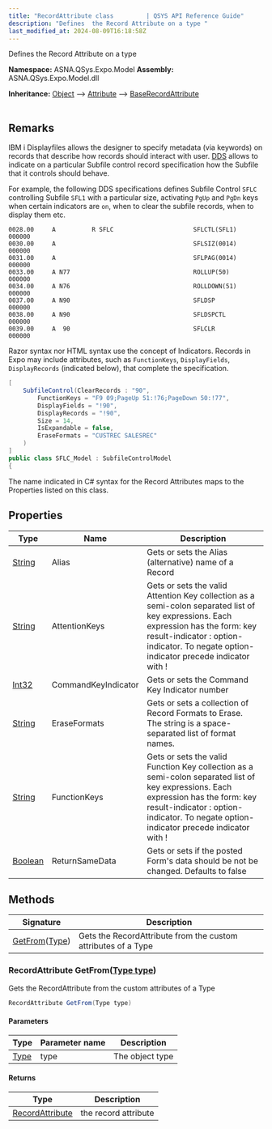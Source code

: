 ```yaml
---
title: "RecordAttribute class         | QSYS API Reference Guide"
description: "Defines  the Record Attribute on a type "
last_modified_at: 2024-08-09T16:18:58Z
---
```


Defines  the Record Attribute on a type

**Namespace:** ASNA.QSys.Expo.Model
**Assembly:** ASNA.QSys.Expo.Model.dll

**Inheritance:** [Object](https://docs.microsoft.com/en-us/dotnet/api/system.object) --> [Attribute](https://docs.microsoft.com/en-us/dotnet/api/system.attribute) --> [BaseRecordAttribute](/reference/expo/qsys-expo-model/base-record-attribute.html)
<br>
<br>

## Remarks

IBM i Displayfiles allows the designer to specify metadata (via keywords) on records that describe how records should interact with user. [DDS](https://www.ibm.com/docs/en/i/7.1?topic=80-sflctl-subfile-control-keyword-display-files) allows to indicate on a particular Subfile control record specification how the Subfile that it controls should behave. 

For example, the following DDS specifications defines Subfile Control `SFLC` controlling Subfile `SFL1` with a particular size, activating `PgUp` and `PgDn` keys when certain indicators are `on`, when to clear the subfile records, when to display them etc.

```
0028.00     A          R SFLC                      SFLCTL(SFL1)                        000000
0030.00     A                                      SFLSIZ(0014)                        000000
0031.00     A                                      SFLPAG(0014)                        000000
0033.00     A N77                                  ROLLUP(50)                          000000
0034.00     A N76                                  ROLLDOWN(51)                        000000
0037.00     A N90                                  SFLDSP                              000000
0038.00     A N90                                  SFLDSPCTL                           000000
0039.00     A  90                                  SFLCLR                              000000
```

Razor syntax nor HTML syntax use the concept of Indicators. Records in Expo may include attributes, such as `FunctionKeys`, `DisplayFields`, `DisplayRecords` (indicated below), that complete the specification.

```cs
[
    SubfileControl(ClearRecords : "90",
        FunctionKeys = "F9 09;PageUp 51:!76;PageDown 50:!77",
        DisplayFields = "!90",
        DisplayRecords = "!90",
        Size = 14,
        IsExpandable = false,
        EraseFormats = "CUSTREC SALESREC"
    )
]
public class SFLC_Model : SubfileControlModel
{
```

The name indicated in C# syntax for the Record Attributes maps to the Properties listed on this class.

## Properties

| Type | Name | Description
| --- | --- | --- 
| [String](https://learn.microsoft.com/en-us/dotnet/api/system.string?view=net-8.0) | Alias | Gets or sets the Alias (alternative) name of a Record |
| [String](https://learn.microsoft.com/en-us/dotnet/api/system.string?view=net-8.0) | AttentionKeys | Gets or sets the valid Attention Key collection as a semi-colon separated list of key expressions. Each expression has the form: key result-indicator : option-indicator. To negate option-indicator precede indicator with ! |
| [Int32](https://learn.microsoft.com/en-us/dotnet/csharp/language-reference/builtin-types/integral-numeric-types) | CommandKeyIndicator | Gets or sets the Command Key Indicator number |
| [String](https://learn.microsoft.com/en-us/dotnet/api/system.string?view=net-8.0) | EraseFormats | Gets or sets a collection of Record Formats to Erase. The string is a space-separated list of format names. |
| [String](https://learn.microsoft.com/en-us/dotnet/api/system.string?view=net-8.0) | FunctionKeys | Gets or sets the valid Function Key collection as a semi-colon separated list of key expressions. Each expression has the form: key result-indicator : option-indicator. To negate option-indicator precede indicator with ! |
| [Boolean](https://docs.microsoft.com/en-us/dotnet/api/system.boolean) | ReturnSameData | Gets or sets if the posted Form's data should be not be changed. Defaults to false |

## Methods

| Signature | Description |
| --- | --- |
| [GetFrom](#recordattribute-getfromtype-type)([Type](https://docs.microsoft.com/en-us/dotnet/api/system.type)) | Gets the RecordAttribute from the custom attributes of a Type

### RecordAttribute GetFrom([Type type](https://docs.microsoft.com/en-us/dotnet/api/system.type))

Gets the RecordAttribute from the custom attributes of a Type

```cs
RecordAttribute GetFrom(Type type)
```

#### Parameters

| Type | Parameter name | Description
| --- | --- | ---
| [Type](https://docs.microsoft.com/en-us/dotnet/api/system.type) | type | The object type

#### Returns

| Type | Description
| --- | ---
| [RecordAttribute](/reference/expo/qsys-expo-model/record-attribute.html) | the record attribute
